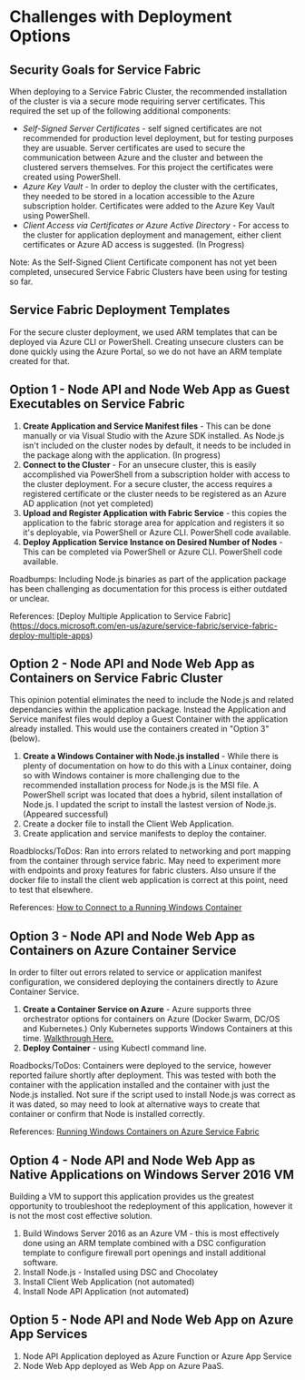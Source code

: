 # Challenges with Deployment Options #

## Security Goals for Service Fabric ##
When deploying to a Service Fabric Cluster, the recommended installation of the cluster is via a secure mode requiring server certificates. This required the set up of the following additional components:

- _Self-Signed Server Certificates_ - self signed certificates are not recommended for production level deployment, but for testing purposes they are usuable. Server certificates are used to secure the communication between Azure and the cluster and between the clustered servers themselves. For this project the certificates were created using PowerShell.
- _Azure Key Vault_ - In order to deploy the cluster with the certificates, they needed to be stored in a location accessible to the Azure subscription holder. Certificates were added to the Azure Key Vault using PowerShell.
- _Client Access via Certificates or Azure Active Directory_ - For access to the cluster for application deployment and management, either client certificates or Azure AD access is suggested. (In Progress)

Note: As the Self-Signed Client Certificate component has not yet been completed, unsecured Service Fabric Clusters have been using for testing so far.

## Service Fabric Deployment Templates ##
For the secure cluster deployment, we used ARM templates that can be deployed via Azure CLI or PowerShell. Creating unsecure clusters can be done quickly using the Azure Portal, so we do not have an ARM template created for that.

## Option 1 - Node API and Node Web App as Guest Executables on Service Fabric ##

1. **Create Application and Service Manifest files** - This can be done manually or via Visual Studio with the Azure SDK installed. As Node.js isn't included on the cluster nodes by default, it needs to be included in the package along with the application. (In progress)
1. **Connect to the Cluster** - For an unsecure cluster, this is easily accomplished via PowerShell from a subscription holder with access to the cluster deployment. For a secure cluster, the access requires a registered certificate or the cluster needs to be registered as an Azure AD application (not yet completed)
1. **Upload and Register Application with Fabric Service** - this copies the application to the fabric storage area for applcation and registers it so it's deployable, via PowerShell or Azure CLI. PowerShell code available.
1. **Deploy Application Service Instance on Desired Number of Nodes** - This can be completed via PowerShell or Azure CLI.  PowerShell code available.

Roadbumps: Including Node.js binaries as part of the application package has been challenging as documentation for this process is either outdated or unclear.

References: [Deploy Multiple Application to Service Fabric] (https://docs.microsoft.com/en-us/azure/service-fabric/service-fabric-deploy-multiple-apps)

## Option 2 - Node API and Node Web App as Containers on Service Fabric Cluster ##
This opinion potential eliminates the need to include the Node.js and related dependancies within the application package. Instead the Application and Service manifest files would deploy a Guest Container with the application already installed.  This would use the containers created in "Option 3" (below).

1. **Create a Windows Container with Node.js installed** - While there is plenty of documentation on how to do this with a Linux container, doing so with Windows container is more challenging due to the recommended installation process for Node.js is the MSI file. A PowerShell script was located that does a hybrid, silent installation of Node.js.  I updated the script to install the lastest version of Node.js. (Appeared successful)
1. Create a docker file to install the Client Web Application.
1. Create application and service manifests to deploy the container.

Roadblocks/ToDos: Ran into errors related to networking and port mapping from the container through service fabric. May need to experiment more with endpoints and proxy features for fabric clusters. Also unsure if the docker file to install the client web application is correct at this point, need to test that elsewhere.

References: [How to Connect to a Running Windows Container](https://github.com/artisticcheese/artisticcheesecontainer/wiki/Logging-into-running-container
)

## Option 3 - Node API and Node Web App as Containers on Azure Container Service ##
In order to filter out errors related to service or application manifest configuration, we considered deploying the containers directly to Azure Container Service.

1. **Create a Container Service on Azure** - Azure supports three orchestrator options for containers on Azure (Docker Swarm, DC/OS and Kubernetes.) Only Kubernetes supports Windows Containers at this time. [Walkthrough Here.](https://docs.microsoft.com/en-us/azure/container-service/container-service-kubernetes-windows-walkthrough)
1. **Deploy Container** - using Kubectl command line.

Roadbocks/ToDos: Containers were deployed to the service, however reported failure shortly after deployment. This was tested with both the container with the application installed and the container with just the Node.js installed.  Not sure if the script used to install Node.js was correct as it was dated, so may need to look at alternative ways to create that container or confirm that Node is installed correctly.

References: [Running Windows Containers on Azure Service Fabric](https://loekd.wordpress.com/2017/02/08/running-windows-containers-on-azure-service-fabric/)

## Option 4 - Node API and Node Web App as Native Applications on Windows Server 2016 VM ##

Building a VM to support this application provides us the greatest opportunity to troubleshoot the redeployment of this application, however it is not the most cost effective solution.

1. Build Windows Server 2016 as an Azure VM - this is most effectively done using an ARM template combined with a DSC configuration template to configure firewall port openings and install additional software.
1. Install Node.js - Installed using DSC and Chocolatey
1. Install Client Web Application (not automated)
1. Install Node API Application (not automated)

## Option 5 - Node API and Node Web App on Azure App Services ##

1. Node API Application deployed as Azure Function or Azure App Service
1. Node Web App deployed as Web App on Azure PaaS.